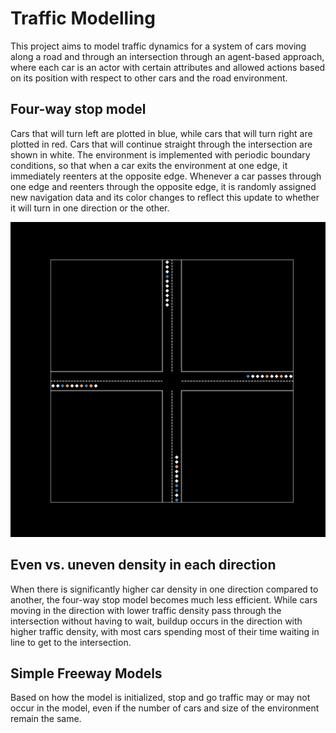 # Traffic Modelling

This project aims to model traffic dynamics for a system of cars moving along a road and through an intersection through an agent-based approach, where each car is an actor with certain attributes and allowed actions based on its position with respect to other cars and the road environment.

## Four-way stop model 

Cars that will turn left are plotted in blue, while cars that will turn right are plotted in red. Cars that will continue straight through the intersection are shown in white. The environment is implemented with periodic boundary conditions, so that when a car exits the environment at one edge, it immediately reenters at the opposite edge. Whenever a car passes through one edge and reenters through the opposite edge, it is randomly assigned new navigation data and its color changes to reflect this update to whether it will turn in one direction or the other.

![test...](https://github.com/samcochran/traffic-modelling/blob/main/animations/model2.gif)

## Even vs. uneven density in each direction

When there is significantly higher car density in one direction compared to another, the four-way stop model becomes much less efficient. While cars moving in the direction with lower traffic density pass through the intersection without having to wait, buildup occurs in the direction with higher traffic density, with most cars spending most of their time waiting in line to get to the intersection.

## Simple Freeway Models

Based on how the model is initialized, stop and go traffic may or may not occur in the model, even if the number of cars and size of the environment remain the same.

